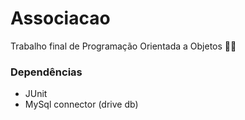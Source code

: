 # Associacao
Trabalho final de Programação Orientada a Objetos 👨‍💻

### Dependências 
* JUnit 
* MySql connector (drive db)
